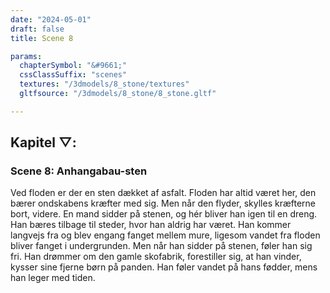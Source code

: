 ```yaml
---
date: "2024-05-01"
draft: false
title: Scene 8

params:
  chapterSymbol: "&#9661;"
  cssClassSuffix: "scenes"
  textures: "/3dmodels/8_stone/textures"
  gltfsource: "/3dmodels/8_stone/8_stone.gltf"

---
```

<h2 class="green">Kapitel &#9661;:</h2>
<h3 class="green">Scene 8: Anhangabau-sten</h3>
<canvas id="c"></canvas>

Ved floden er der en sten dækket af asfalt. Floden har altid været her, den bærer ondskabens kræfter med sig. Men når den flyder, skylles kræfterne bort, videre. En mand sidder på stenen, og hér bliver han igen til en dreng. Han bæres tilbage til steder, hvor han aldrig har været. Han kommer langvejs fra og blev engang fanget mellem mure, ligesom vandet fra floden bliver fanget i undergrunden. Men når han sidder på stenen, føler han sig fri. Han drømmer om den gamle skofabrik, forestiller sig, at han vinder, kysser sine fjerne børn på panden. Han føler vandet på hans fødder, mens han leger med tiden.

